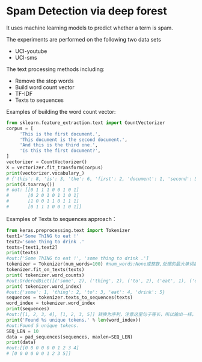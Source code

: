 # Spam Detection via deep forest

It uses machine learning models to predict whether a term is spam. 

The experiments are performed on the following two data sets

- UCI-youtube
- UCI-sms

The text processing methods including:
- Remove the stop words
- Build word count vector
- TF-IDF
- Texts to sequences



Examples of building the word count vector:

```python
from sklearn.feature_extraction.text import CountVectorizer
corpus = [
     'This is the first document.',
     'This document is the second document.',
     'And this is the third one.',
     'Is this the first document?',
]
vectorizer = CountVectorizer()
X = vectorizer.fit_transform(corpus)
print(vectorizer.vocabulary_)
# {'this': 8, 'is': 3, 'the': 6, 'first': 2, 'document': 1, 'second': 5, 'and': 0, 'third': 7, 'one': 4}
print(X.toarray())
# out: [[0 1 1 1 0 0 1 0 1]
#		[0 2 0 1 0 1 1 0 1]
#   	[1 0 0 1 1 0 1 1 1]
#       [0 1 1 1 0 0 1 0 1]]
```



Examples of Texts to sequences approach：
```python
from keras.preprocessing.text import Tokenizer
text1='Some ThING to eat !'
text2='some thing to drink .'
texts=[text1,text2]
print(texts)
#out:['Some ThING to eat !', 'some thing to drink .']
tokenizer = Tokenizer(num_words=100) #num_words:None或整数,处理的最大单词数量。少于此数的单词丢掉
tokenizer.fit_on_texts(texts)
print( tokenizer.word_counts) 
#out:OrderedDict([('some', 2), ('thing', 2), ('to', 2), ('eat', 1), ('drink', 1)])
print( tokenizer.word_index) 
#out:{'some': 1, 'thing': 2, 'to': 3, 'eat': 4, 'drink': 5}
sequences = tokenizer.texts_to_sequences(texts)
word_index = tokenizer.word_index
print(sequences)
#out:[[1, 2, 3, 4], [1, 2, 3, 5]] 转换为序列，注意这里句子等长，所以输出一样，但是不等长句子输出的长度是不一样的
print('Found %s unique tokens.' % len(word_index))
#out:Found 5 unique tokens.
SEQ_LEN = 10
data = pad_sequences(sequences, maxlen=SEQ_LEN)
print(data)
#out:[[0 0 0 0 0 0 1 2 3 4]
# [0 0 0 0 0 0 1 2 3 5]]
```